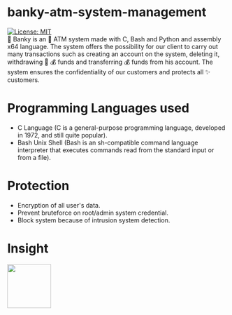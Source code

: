 # banky-atm-system-management
[![License: MIT](https://img.shields.io/badge/License-MIT-blue.svg)](https://opensource.org/licenses/MIT)</br>
🏦 Banky is an 🏧 ATM system made with C, Bash and Python and assembly x64 language. The system offers the possibility for our client to carry out many transactions such as creating an account on the system, deleting it, withdrawing 💸 💰 funds and transferring 💰 funds from his account. The system ensures the confidentiality of our customers and protects all ✨ customers.

# Programming Languages used
- C Language (C is a general-purpose programming language, developed in 1972, and still quite popular).
- Bash Unix Shell (Bash is an sh-compatible command language interpreter that executes commands read from the standard input or from a file).

# Protection
- Encryption of all user's data.
- Prevent bruteforce on root/admin system credential.
- Block system because of intrusion system detection.

# Insight
<img src="https://user-images.githubusercontent.com/69945589/180905549-2cd5db41-bbf6-4c0c-9813-42b55330d17d.png" height="100" width="100" >
